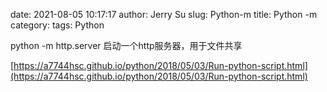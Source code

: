 date: 2021-08-05 10:17:17
author: Jerry Su
slug: Python-m
title: Python -m
category: 
tags: Python

python -m http.server 启动一个http服务器，用于文件共享

[https://a7744hsc.github.io/python/2018/05/03/Run-python-script.html](https://a7744hsc.github.io/python/2018/05/03/Run-python-script.html)
